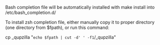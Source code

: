 Bash completion file will be automatically installed with make install
into /etc/bash_completion.d/

To install zsh completion file, either manually copy it to proper directory
(one directory from $fpath), or run this command:

cp _qupzilla "`echo $fpath | cut -d' ' -f1`/_qupzilla"
